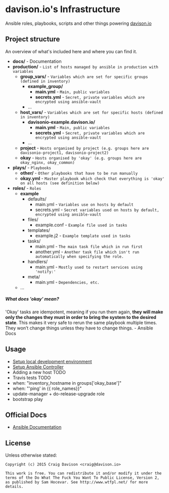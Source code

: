 # davison.io's Infrastructure

Ansible roles, playbooks, scripts and other things powering [davison.io](http://davison.io)

## Project structure

An overview of what's included here and where you can find it.

- **docs/** - Documentation
- **production/** - `List of hosts managed by ansible in production with variables`
  - **group_vars/** - `Variables which are set for specific groups (defined in inventory)`
    - **example_group/**
      - **main.yml** - `Main, public variables`
      - **secrets.yml** - `Secret, private variables which are encrypted using ansible-vault`
    - ...
  - **host_vars/** - `Variables which are set for specific hosts (defined in inventory)`
    - **davisonio-example.davison.io/**
      - **main.yml** - `Main, public variables`
      - **secrets.yml** - `Secret, private variables which are encrypted using ansible-vault`
    - ...
  - **project** - `Hosts organised by project (e.g. groups here are davisonio-project1, davisonio-project2)`
  - **okay** - `Hosts organised by 'okay' (e.g. groups here are okay_nginx, okay_common)`
- **plays/** - `Playbooks`
  - **other/** - `Other playbooks that have to be run manually`
  - **okay.yml** - `Master playbook which check that everything is 'okay' on all hosts (see definition below)`
- **roles/** - `Roles`
  - **example**
    - defaults/
      - main.yml - `Variables use on hosts by default`
      - secrets.yml - `Secret variables used on hosts by default, encrypted using ansible-vault`
    - files/
      - example.conf - `Example file used in tasks`
    - templates/
      - example.j2 - `Example template used in tasks`
    - tasks/
      - main.yml - `The main task file which in run first`
      - another.yml - `Another task file which isn't run automatically when specifying the role.`
    - handlers/
      - main.yml - `Mostly used to restart services using 'notify:'`
    - meta/
      - main.yml - `Dependencies, etc.`
  - ...

##### What does 'okay' mean?

'Okay' tasks are idempotent, meaning if you run them again, **they will make only the changes they must in order to bring the system to the desired state**. This makes it very safe to rerun the same playbook multiple times. They won’t change things unless they have to change things. - Ansible Docs

## Usage

- [Setup local development environment](https://github.com/davisonio/infrastructure/blob/master/docs/setup-local-dev-env.md)
- [Setup Ansible Controller](https://github.com/davisonio/infrastructure/blob/master/docs/setup-controller.md)
- Adding a new host TODO
- Travis tests TODO
- when: "inventory_hostname in groups['okay_base']"
- when: "'ping' in {{ role_names}}"
- update-manager + do-release-upgrade role
- bootstrap play

## Official Docs

- [Ansible Documentation](https://docs.ansible.com/ansible/index.html)

## License

Unless otherwise stated:
```
Copyright (c) 2015 Craig Davison <craig@davison.io>

This work is free. You can redistribute it and/or modify it under the
terms of the Do What The Fuck You Want To Public License, Version 2,
as published by Sam Hocevar. See http://www.wtfpl.net/ for more details.
```
